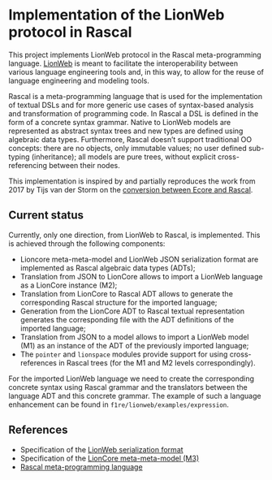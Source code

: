 # Implementation of the LionWeb protocol in Rascal

This project implements LionWeb protocol in the Rascal meta-programming language. [LionWeb](https://lionweb.io/) is meant to facilitate the interoperability between various language engineering tools and, in this way, to allow for the reuse of language engineering and modeling tools.

Rascal is a meta-programming language that is used for the implementation of textual DSLs and for more generic use cases of syntax-based analysis and transformation of programming code. In Rascal a DSL is defined in the form of a concrete syntax grammar. Native to LionWeb models are represented as abstract syntax trees and new types are defined using algebraic data types. Furthermore, Rascal doesn’t support traditional OO concepts: there are no objects, only immutable values; no user defined sub-typing (inheritance); all models are pure trees, without explicit cross-referencing between their nodes.

This implementation is inspired by and partially reproduces the work from 2017 by Tijs van der Storm on the [conversion between Ecore and Rascal](https://github.com/cwi-swat/rascal-ecore/tree/master).

## Current status

Currently, only one direction, from LionWeb to Rascal, is implemented. This is achieved through the following components:
* Lioncore meta-meta-model and LionWeb JSON serialization format are implemented as Rascal algebraic data types (ADTs);
* Translation from JSON to LionCore allows to import a LionWeb language as a LionCore instance (M2);
* Translation from LionCore to Rascal ADT allows to generate the corresponding Rascal structure for the imported language;
* Generation from the LionCore ADT to Rascal textual representation generates the corresponding file with the ADT definitions of the imported language;
* Translation from JSON to a model allows to import a LionWeb model (M1) as an instance of the ADT of the previously imported language;
* The `pointer` and `lionspace` modules provide support for using cross-references in Rascal trees (for the M1 and M2 levels correspondingly).

For the imported LionWeb language we need to create the corresponding concrete syntax using Rascal grammar and the translators between the language ADT and this concrete grammar. The example of such a language enhancement can be found in `f1re/lionweb/examples/expression`.

## References
* Specification of the [LionWeb serialization format](https://lionweb.io/specification/serialization/serialization.html)
* Specification of the [LionCore meta-meta-model (M3)](https://lionweb.io/specification/metametamodel/metametamodel.html)
* [Rascal meta-programming language](https://www.rascal-mpl.org/)
